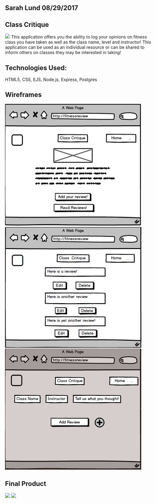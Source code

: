 ## Sarah Lund   08/29/2017 

## Class Critique 

<img src="https://i.imgur.com/tC1NxAX.png"></img>
This application offers you the ability to log your opinions on fitness class you have taken as well as the class name, level and instructor! 
This application can be used as an individual resource or can be shared to inform others on classes they may be interested in taking!

## Technologies Used: 
HTML5,
CSS,
EJS,
Node.js,
Express,
Postgres

## Wireframes

<img src="/assets/Wireframe1.jpg"></img>
<img src="/assets/Wireframe2.jpg"></img>
<img src="/assets/Wireframe3.jpg"></img>



## Final Product
<img src="https://i.imgur.com/g6QAqdR.png"></img>
<img src="https://i.imgur.com/2bI0n9w.png"></img>


